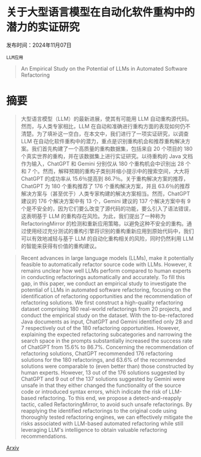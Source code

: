 # 关于大型语言模型在自动化软件重构中的潜力的实证研究

发布时间：2024年11月07日

`LLM应用`

> An Empirical Study on the Potential of LLMs in Automated Software Refactoring

# 摘要

> 大型语言模型（LLM）的最新进展，使其有可能用 LLM 自动重构源代码。然而，与人类专家相比，LLM 在自动和准确进行重构方面的表现如何仍不清楚。为了填补这一空白，在本文中，我们进行了一项实证研究，以调查 LLM 在自动化软件重构中的潜力，重点是识别重构机会和推荐重构解决方案。我们首先构建了一个高质量的重构数据集，包括来自 20 个项目的 180 个真实世界的重构，并在该数据集上进行实证研究。以待重构的 Java 文档作为输入，ChatGPT 和 Gemini 分别仅从 180 个重构机会中识别出 28 个和 7 个。然而，解释预期的重构子类别并缩小提示中的搜索空间，大大将 ChatGPT 的成功率从 15.6％提高到 86.7％。关于重构解决方案的推荐，ChatGPT 为 180 个重构推荐了 176 个重构解决方案，并且 63.6％的推荐解决方案与（甚至优于）人类专家构建的解决方案相当。然而，ChatGPT 建议的 176 个解决方案中有 13 个，Gemini 建议的 137 个解决方案中有 9 个是不安全的，因为它们要么改变了源代码的功能，要么引入了语法错误，这表明基于 LLM 的重构存在风险。为此，我们提出了一种称为 RefactoringMirror 的检测和重新应用策略，以避免这种不安全的重构。通过使用经过充分测试的重构引擎将识别的重构重新应用到原始代码中，我们可以有效地减轻与基于 LLM 的自动化重构相关的风险，同时仍然利用 LLM 的智能来获得有价值的重构建议。

> Recent advances in large language models (LLMs), make it potentially feasible to automatically refactor source code with LLMs. However, it remains unclear how well LLMs perform compared to human experts in conducting refactorings automatically and accurately. To fill this gap, in this paper, we conduct an empirical study to investigate the potential of LLMs in automated software refactoring, focusing on the identification of refactoring opportunities and the recommendation of refactoring solutions. We first construct a high-quality refactoring dataset comprising 180 real-world refactorings from 20 projects, and conduct the empirical study on the dataset. With the to-be-refactored Java documents as input, ChatGPT and Gemini identified only 28 and 7 respectively out of the 180 refactoring opportunities. However, explaining the expected refactoring subcategories and narrowing the search space in the prompts substantially increased the success rate of ChatGPT from 15.6% to 86.7%. Concerning the recommendation of refactoring solutions, ChatGPT recommended 176 refactoring solutions for the 180 refactorings, and 63.6% of the recommended solutions were comparable to (even better than) those constructed by human experts. However, 13 out of the 176 solutions suggested by ChatGPT and 9 out of the 137 solutions suggested by Gemini were unsafe in that they either changed the functionality of the source code or introduced syntax errors, which indicate the risk of LLM-based refactoring. To this end, we propose a detect-and-reapply tactic, called RefactoringMirror, to avoid such unsafe refactorings. By reapplying the identified refactorings to the original code using thoroughly tested refactoring engines, we can effectively mitigate the risks associated with LLM-based automated refactoring while still leveraging LLM's intelligence to obtain valuable refactoring recommendations.

[Arxiv](https://arxiv.org/abs/2411.04444)